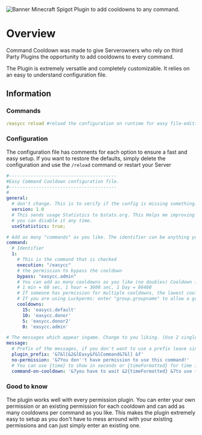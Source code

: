 ![Banner](https://abload.de/img/easycommandcooldown_b7gkum.png)
Minecraft Spigot Plugin to add cooldowns to any command.

# Overview
Command Cooldown was made to give Serverowners who rely on third Party Plugins the opportunity
to add cooldowns to every command.

The Plugin is extremely versatile and completely customizable.
It relies on an easy to understand configuration file.

## Information



### Commands

```yml
/easycc reload #reload the configuration on runtime for easy file-editing and updating.
```

### Configuration
The configuration file has comments for each option to ensure a fast and easy setup.
If you want to restore the defaults, simply delete the configuration and use the ```/reload``` command or restart your Server

```yml
#----------------------------------------
#Easy Command Cooldown configuration file.
#----------------------------------------
#
general:
  # don't change. This is to verify if the config is missing something.
  version: 1.0
  # This sends usage Statistics to bstats.org. This Helps me improving the Plugin.
  # you can disable it any time.
  useStatistics: true;

# Add as many "commands" as you like. The identifier can be anything you like but has to be unique
command:
  # Identifier
  1:
    # This is the command that is checked
    execution: "/easycc"
    # the permission to bypass the cooldown
    bypass: "easycc.admin"
    # You can add as many cooldowns as you like (no doubles) Cooldown in seconds.
    # 1 min = 60 sec, 1 hour = 3600 sec, 1 Day = 86400
    # If someone has permission for multiple cooldowns, the lowest cooldown is taken
    # If you are using Luckperms: enter "group.groupname" to allow a group to use the command
    cooldowns:
      15: 'easycc.default'
      10: 'easycc.donor'
      5: 'easycc.donor2'
      0: 'easycc.admin'

# The messages which appear ingame. Change to you liking. (Use 2 single quotes ('') to escape a single quote)
message:
  # Prefix of the messages, if you don't want to use a prefix leave single quotes ('')
  plugin_prefix: '&7&l[&2&lEasy&f&lCommand&7&l] &f'
  no-permission: '&7You don''t have permission to use this command!'
  # You can use {time} to show in seconds or {timeFormatted} for time in "hrs, min, sec"
  command-on-cooldown: '&7you have to wait &2{timeFormatted} &7to use {command} again'

```
### Good to know
The plugin works well with every permission plugin. You can enter your own permission or an existing permission for each cooldown and
can add as many cooldowns per command as you like. This makes the plugin extremely easy to setup as you don't have to mess arround with
your existing permissions and can just simply enter an existing one.

